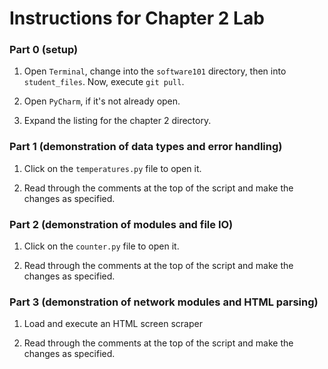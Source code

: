 # Instructions for Chapter 2 Lab

### Part 0 (setup)

1. Open `Terminal`, change into the `software101` directory, then into `student_files`.  Now, execute `git pull`.

2. Open `PyCharm`, if it's not already open.

3. Expand the listing for the chapter 2 directory.

### Part 1 (demonstration of data types and error handling)

1. Click on the `temperatures.py` file to open it.

2. Read through the comments at the top of the script and make the changes as specified.

### Part 2 (demonstration of modules and file IO)

1. Click on the `counter.py` file to open it.

2. Read through the comments at the top of the script and make the changes as specified.

### Part 3 (demonstration of network modules and HTML parsing)

1. Load and execute an HTML screen scraper

2. Read through the comments at the top of the script and make the changes as specified.
